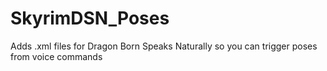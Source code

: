 # SkyrimDSN_Poses
Adds .xml files for Dragon Born Speaks Naturally so you can trigger poses from voice commands
